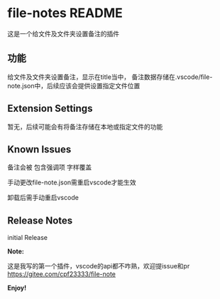 # file-notes README

这是一个给文件及文件夹设置备注的插件

## 功能

给文件及文件夹设置备注，显示在title当中，
备注数据存储在.vscode/file-note.json中，后续应该会提供设置指定文件位置

## Extension Settings

暂无，后续可能会有将备注存储在本地或指定文件的功能

## Known Issues

备注会被 包含强调项 字样覆盖

手动更改file-note.json需重启vscode才能生效

卸载后需手动重启vscode

## Release Notes

initial Release



**Note:** 

这是我写的第一个插件，vscode的api都不咋熟，欢迎提issue和pr
https://gitee.com/cpf23333/file-note

**Enjoy!**

